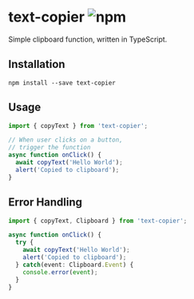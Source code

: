 <h1>
  text-copier
  <img src="https://img.shields.io/npm/v/text-copier" alt="npm">
  <img src="https://github.com/ShookLyngs/text-copier/actions/workflows/publish.yml/badge.svg" alt="">
</h1>

Simple clipboard function, written in TypeScript.


## Installation
```shell
npm install --save text-copier
```

## Usage
```typescript
import { copyText } from 'text-copier';

// When user clicks on a button, 
// trigger the function
async function onClick() {
  await copyText('Hello World');
  alert('Copied to clipboard');
}
```

## Error Handling
```typescript
import { copyText, Clipboard } from 'text-copier';

async function onClick() {
  try {
    await copyText('Hello World');
    alert('Copied to clipboard');
  } catch(event: Clipboard.Event) {
    console.error(event);
  }
}
```